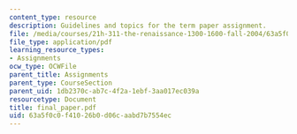 ```yaml
---
content_type: resource
description: Guidelines and topics for the term paper assignment.
file: /media/courses/21h-311-the-renaissance-1300-1600-fall-2004/63a5f0c0f41026b0d06caabd7b7554ec_final_paper.pdf
file_type: application/pdf
learning_resource_types:
- Assignments
ocw_type: OCWFile
parent_title: Assignments
parent_type: CourseSection
parent_uid: 1db2370c-ab7c-4f2a-1ebf-3aa017ec039a
resourcetype: Document
title: final_paper.pdf
uid: 63a5f0c0-f410-26b0-d06c-aabd7b7554ec
---
```

